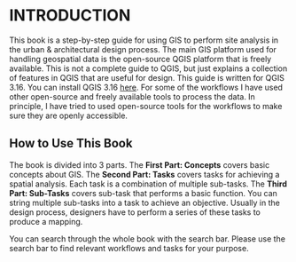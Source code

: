# INTRODUCTION
This book is a step-by-step guide for using GIS to perform site analysis in the urban & architectural design process. The main GIS platform used for handling geospatial data is the open-source QGIS platform that is freely available. This is not a complete guide to QGIS, but just explains a collection of features in QGIS that are useful for design. This guide is written for QGIS 3.16. You can install QGIS 3.16 <a href="https://www.qgis.org/en/site/" target="_blank">here</a>. For some of the workflows I have used other open-source and freely available tools to process the data. In principle, I have tried to used open-source tools for the workflows to make sure they are openly accessible.   

## How to Use This Book
The book is divided into 3 parts. The **First Part: Concepts** covers basic concepts about GIS. The **Second Part: Tasks** covers tasks for achieving a spatial analysis. Each task is a combination of multiple sub-tasks. The **Third Part: Sub-Tasks** covers sub-task that performs a basic function. You can string multiple sub-tasks into a task to achieve an objective. Usually in the design process, designers have to perform a series of these tasks to produce a mapping.

You can search through the whole book with the search bar. Please use the search bar to find relevant workflows and tasks for your purpose.
